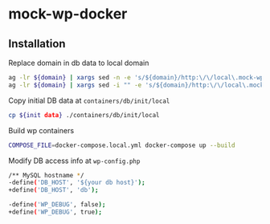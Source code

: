 # mock-wp-docker

## Installation

Replace domain in db data to local domain

```bash
ag -lr ${domain} | xargs sed -n -e 's/${domain}/http:\/\/local\.mock-wp\.com/gp'
ag -lr ${domain} | xargs sed -i "" -e 's/${domain}/http:\/\/local\.mock-wp\.com/g'
```

Copy initial DB data at `containers/db/init/local`

```bash
cp ${init data} ./containers/db/init/local
```

Build wp containers

```bash
COMPOSE_FILE=docker-compose.local.yml docker-compose up --build
```

Modify DB access info at `wp-config.php`

```bash
/** MySQL hostname */
-define('DB_HOST', '${your db host}');
+define('DB_HOST', 'db');

-define('WP_DEBUG', false);
+define('WP_DEBUG', true);
```
